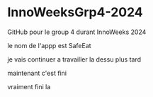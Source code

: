 # InnoWeeksGrp4-2024
GitHub pour le group 4 durant InnoWeeks 2024

le nom de l'appp est SafeEat



je vais continuer a travailler la dessu plus tard



maintenant c'est fini


vraiment fini la